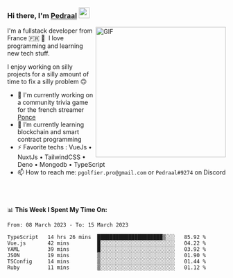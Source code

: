 ### Hi there, I'm <a href="https://pedraal.dev" target="_blank">Pedraal</a> <img src="https://media.giphy.com/media/hvRJCLFzcasrR4ia7z/giphy.gif" width="25px">
<img align="right" alt="GIF" src="https://pedraal.dev/avatar.png" width="300" height="300" />

I'm a fullstack developer from France 🇫🇷 🥖 &nbsp;I love programming and learning new
tech stuff.

I enjoy working on silly projects for a silly amount of time to fix a silly problem 🙃

- 🔭  I'm currently working on a community trivia game for the french streamer <a href="https://twitch.tv/ponce" target="_blank">Ponce</a>
- 🌱 I’m currently learning blockchain and smart contract programming
- ⚡ Favorite techs : VueJs &bull; NuxtJs &bull; TailwindCSS &bull; Deno &bull; Mongodb &bull; TypeScript
- 📫 How to reach me: `pgolfier.pro@gmail.com` or `Pedraal#9274` on Discord

<br>
<br>

📊 **This Week I Spent My Time On:**
<!--START_SECTION:waka-->

```text
From: 08 March 2023 - To: 15 March 2023

TypeScript   14 hrs 26 mins  █████████████████████▒░░░   85.92 %
Vue.js       42 mins         █░░░░░░░░░░░░░░░░░░░░░░░░   04.22 %
YAML         39 mins         █░░░░░░░░░░░░░░░░░░░░░░░░   03.92 %
JSON         19 mins         ▒░░░░░░░░░░░░░░░░░░░░░░░░   01.90 %
TSConfig     14 mins         ▒░░░░░░░░░░░░░░░░░░░░░░░░   01.44 %
Ruby         11 mins         ▒░░░░░░░░░░░░░░░░░░░░░░░░   01.12 %
```

<!--END_SECTION:waka-->
